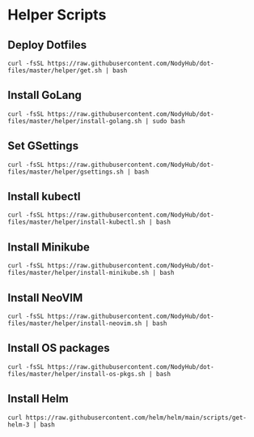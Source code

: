 # Helper Scripts

## Deploy Dotfiles

```shell
curl -fsSL https://raw.githubusercontent.com/NodyHub/dot-files/master/helper/get.sh | bash
```


## Install GoLang

```shell
curl -fsSL https://raw.githubusercontent.com/NodyHub/dot-files/master/helper/install-golang.sh | sudo bash
```

## Set GSettings

```shell
curl -fsSL https://raw.githubusercontent.com/NodyHub/dot-files/master/helper/gsettings.sh | bash
```

## Install kubectl

```shell
curl -fsSL https://raw.githubusercontent.com/NodyHub/dot-files/master/helper/install-kubectl.sh | bash
```

## Install Minikube

```shell
curl -fsSL https://raw.githubusercontent.com/NodyHub/dot-files/master/helper/install-minikube.sh | bash
```

## Install NeoVIM

```shell
curl -fsSL https://raw.githubusercontent.com/NodyHub/dot-files/master/helper/install-neovim.sh | bash
```

## Install OS packages

```shell
curl -fsSL https://raw.githubusercontent.com/NodyHub/dot-files/master/helper/install-os-pkgs.sh | bash
```

## Install Helm

```shell
curl https://raw.githubusercontent.com/helm/helm/main/scripts/get-helm-3 | bash
```


